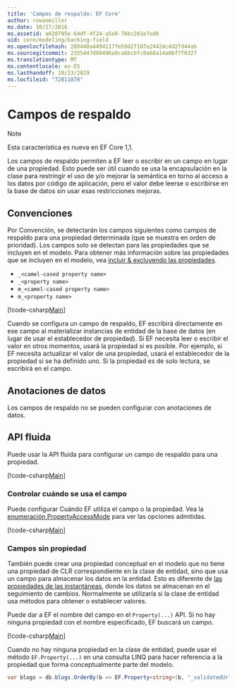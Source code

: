 ```yaml
---
title: 'Campos de respaldo: EF Core'
author: rowanmiller
ms.date: 10/27/2016
ms.assetid: a628795e-64df-4f24-a5e8-76bc261e7ed8
uid: core/modeling/backing-field
ms.openlocfilehash: 288440a4494117fe59d27187e24424c4d2fd44ab
ms.sourcegitcommit: 2355447d89496a8ca6bcbfc0a68a14a0bf7f0327
ms.translationtype: MT
ms.contentlocale: es-ES
ms.lasthandoff: 10/23/2019
ms.locfileid: "72811878"
---
```

# <a name="backing-fields"></a>Campos de respaldo

> [!NOTE]  
> Esta característica es nueva en EF Core 1,1.

Los campos de respaldo permiten a EF leer o escribir en un campo en lugar de una propiedad. Esto puede ser útil cuando se usa la encapsulación en la clase para restringir el uso de y/o mejorar la semántica en torno al acceso a los datos por código de aplicación, pero el valor debe leerse o escribirse en la base de datos sin usar esas restricciones mejoras.

## <a name="conventions"></a>Convenciones

Por Convención, se detectarán los campos siguientes como campos de respaldo para una propiedad determinada (que se muestra en orden de prioridad). Los campos solo se detectan para las propiedades que se incluyen en el modelo. Para obtener más información sobre las propiedades que se incluyen en el modelo, vea [incluir & excluyendo las propiedades](included-properties.md).

* `_<camel-cased property name>`
* `_<property name>`
* `m_<camel-cased property name>`
* `m_<property name>`

[!code-csharp[Main](../../../samples/core/Modeling/Conventions/BackingField.cs#Sample)]

Cuando se configura un campo de respaldo, EF escribirá directamente en ese campo al materializar instancias de entidad de la base de datos (en lugar de usar el establecedor de propiedad). Si EF necesita leer o escribir el valor en otros momentos, usará la propiedad si es posible. Por ejemplo, si EF necesita actualizar el valor de una propiedad, usará el establecedor de la propiedad si se ha definido uno. Si la propiedad es de solo lectura, se escribirá en el campo.

## <a name="data-annotations"></a>Anotaciones de datos

Los campos de respaldo no se pueden configurar con anotaciones de datos.

## <a name="fluent-api"></a>API fluida

Puede usar la API fluida para configurar un campo de respaldo para una propiedad.

[!code-csharp[Main](../../../samples/core/Modeling/FluentAPI/BackingField.cs#Sample)]

### <a name="controlling-when-the-field-is-used"></a>Controlar cuándo se usa el campo

Puede configurar Cuándo EF utiliza el campo o la propiedad. Vea la [enumeración PropertyAccessMode](https://docs.microsoft.com/dotnet/api/microsoft.entityframeworkcore.propertyaccessmode) para ver las opciones admitidas.

[!code-csharp[Main](../../../samples/core/Modeling/FluentAPI/BackingFieldAccessMode.cs#Sample)]

### <a name="fields-without-a-property"></a>Campos sin propiedad

También puede crear una propiedad conceptual en el modelo que no tiene una propiedad de CLR correspondiente en la clase de entidad, sino que usa un campo para almacenar los datos en la entidad. Esto es diferente de [las propiedades de las instantáneas](shadow-properties.md), donde los datos se almacenan en el seguimiento de cambios. Normalmente se utilizaría si la clase de entidad usa métodos para obtener o establecer valores.

Puede dar a EF el nombre del campo en el `Property(...)` API. Si no hay ninguna propiedad con el nombre especificado, EF buscará un campo.

[!code-csharp[Main](../../../samples/core/Modeling/FluentAPI/BackingFieldNoProperty.cs#Sample)]

Cuando no hay ninguna propiedad en la clase de entidad, puede usar el método `EF.Property(...)` en una consulta LINQ para hacer referencia a la propiedad que forma conceptualmente parte del modelo.

``` csharp
var blogs = db.blogs.OrderBy(b => EF.Property<string>(b, "_validatedUrl"));
```
